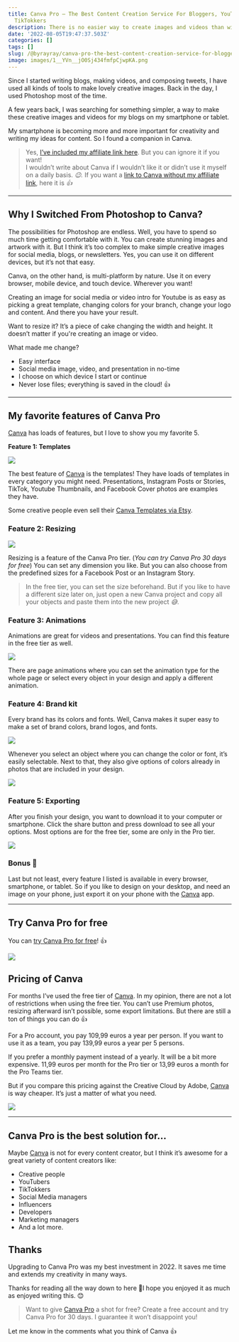 ```yaml
---
title: Canva Pro — The Best Content Creation Service For Bloggers, YouTubers, and
  TikTokkers
description: There is no easier way to create images and videos than with Canva!
date: '2022-08-05T19:47:37.503Z'
categories: []
tags: []
slug: /@byrayray/canva-pro-the-best-content-creation-service-for-bloggers-youtubers-and-tiktokkers-b2f6989dcb72
image: images/1__YVn__jO0Sj434fmfpCjwpKA.png
---
```


Since I started writing blogs, making videos, and composing tweets, I have used all kinds of tools to make lovely creative images. Back in the day, I used Photoshop most of the time.

A few years back, I was searching for something simpler, a way to make these creative images and videos for my blogs on my smartphone or tablet.

My smartphone is becoming more and more important for creativity and writing my ideas for content. So I found a companion in Canva.

> Yes, [I’ve included my affiliate link here](https://partner.canva.com/c/2339544/811170/10068). But you can ignore it if you want!  
> I wouldn’t write about Canva if I wouldn’t like it or didn’t use it myself on a daily basis. _😉._ If you want a [link to Canva without my affiliate link](https://www.canva.com/), here it is _👍_

---
## Why I Switched From Photoshop to Canva?

The possibilities for Photoshop are endless. Well, you have to spend so much time getting comfortable with it. You can create stunning images and artwork with it. But I think it’s too complex to make simple creative images for social media, blogs, or newsletters. Yes, you can use it on different devices, but it’s not that easy.

Canva, on the other hand, is multi-platform by nature. Use it on every browser, mobile device, and touch device. Wherever you want!

Creating an image for social media or video intro for Youtube is as easy as picking a great template, changing colors for your branch, change your logo and content. And there you have your result.

Want to resize it? It’s a piece of cake changing the width and height. It doesn’t matter if you're creating an image or video.

What made me change?

*   Easy interface
*   Social media image, video, and presentation in no-time
*   I choose on which device I start or continue
*   Never lose files; everything is saved in the cloud! 👍

---

## My favorite features of Canva Pro

[Canva](https://partner.canva.com/c/2339544/811170/10068) has loads of features, but I love to show you my favorite 5.

**Feature 1: Templates**

![](/images/1__qYQqiOmE4OW2la2W3qBUxw.png)

The best feature of [Canva](https://partner.canva.com/c/2339544/811170/10068) is the templates! They have loads of templates in every category you might need. Presentations, Instagram Posts or Stories, TikTok, Youtube Thumbnails, and Facebook Cover photos are examples they have.

Some creative people even sell their [Canva Templates via Etsy](https://www.etsy.com/market/canva_templates).

### Feature 2: Resizing

![](/images/1__qxkvcLBBjEX1Mi0jics4og.png)

Resizing is a feature of the Canva Pro tier. (_You can try Canva Pro 30 days for free_) You can set any dimension you like. But you can also choose from the predefined sizes for a Facebook Post or an Instagram Story.

> In the free tier, you can set the size beforehand. But if you like to have a different size later on, just open a new Canva project and copy all your objects and paste them into the new project _😅_.

### Feature 3: Animations

Animations are great for videos and presentations. You can find this feature in the free tier as well.

![](/images/1__RejSvfl1qUXvPt6CZwZexw.gif)

There are page animations where you can set the animation type for the whole page or select every object in your design and apply a different animation.

### Feature 4: Brand kit

Every brand has its colors and fonts. Well, Canva makes it super easy to make a set of brand colors, brand logos, and fonts.

![](/images/1__iaGfYkwT9YrQ__pDw61dhbw.png)

Whenever you select an object where you can change the color or font, it’s easily selectable. Next to that, they also give options of colors already in photos that are included in your design.

![](/images/1__zQVRoCVsx3__QtDd5aEdmgg.png)

### Feature 5: Exporting

After you finish your design, you want to download it to your computer or smartphone. Click the share button and press download to see all your options. Most options are for the free tier, some are only in the Pro tier.

![](/images/1__ms6__Hwf__B2RNZansj__jowg.png)

### **Bonus 🎊**

Last but not least, every feature I listed is available in every browser, smartphone, or tablet. So if you like to design on your desktop, and need an image on your phone, just export it on your phone with the [Canva](https://partner.canva.com/c/2339544/811170/10068) app.

---
## Try Canva Pro for free

You can [try Canva Pro for free](https://partner.canva.com/c/2339544/903498/10068)! 👍

[![](https://cdn-images-1.medium.com/max/800/1*22KeJJt0EfEj7Negmz_aUw.png)](https://partner.canva.com/c/2339544/903498/10068)

## Pricing of Canva

For months I’ve used the free tier of [Canva](https://partner.canva.com/c/2339544/811170/10068). In my opinion, there are not a lot of restrictions when using the free tier. You can’t use Premium photos, resizing afterward isn’t possible, some export limitations. But there are still a ton of things you can do 👍

For a Pro account, you pay 109,99 euros a year per person. If you want to use it as a team, you pay 139,99 euros a year per 5 persons.

If you prefer a monthly payment instead of a yearly. It will be a bit more expensive. 11,99 euros per month for the Pro tier or 13,99 euros a month for the Pro Teams tier.

But if you compare this pricing against the Creative Cloud by Adobe, [Canva](https://partner.canva.com/c/2339544/811170/10068) is way cheaper. It’s just a matter of what you need.

[![](https://cdn-images-1.medium.com/max/800/1*a6qjTsaHUDAdriB9vKF6mw.png)](https://partner.canva.com/c/2339544/811170/10068)

---

## Canva Pro is the best solution for…

Maybe [Canva](https://partner.canva.com/c/2339544/811170/10068) is not for every content creator, but I think it’s awesome for a great variety of content creators like:

*   Creative people
*   YouTubers
*   TikTokkers
*   Social Media managers
*   Influencers
*   Developers
*   Marketing managers
*   And a lot more.

## Thanks

Upgrading to Canva Pro was my best investment in 2022. It saves me time and extends my creativity in many ways.

Thanks for reading all the way down to here 🙏I hope you enjoyed it as much as enjoyed writing this. 😊

> Want to give [Canva Pro](https://partner.canva.com/c/2339544/811170/10068) a shot for free? Create a free account and try Canva Pro for 30 days. I guarantee it won’t disappoint you!

Let me know in the comments what you think of Canva 👍
